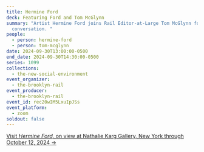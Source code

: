```yaml
---
title: Hermine Ford
deck: Featuring Ford and Tom McGlynn
summary: "Artist Hermine Ford joins Rail Editor-at-Large Tom McGlynn for a
  conversation. "
people:
  - person: hermine-ford
  - person: tom-mcglynn
date: 2024-09-30T13:00:00-0500
end_date: 2024-09-30T14:30:00-0500
series: 1099
collections:
  - the-new-social-environment
event_organizer:
  - the-brooklyn-rail
event_producer:
  - the-brooklyn-rail
event_id: rec20wIM5LxuIpJSs
event_platform:
  - zoom
soldout: false
---
```

[V﻿isit *Hermine Ford*, on view at Nathalie Karg Gallery, New York through October 12, 2024 →](https://nathaliekarg.com/exhibitions/)